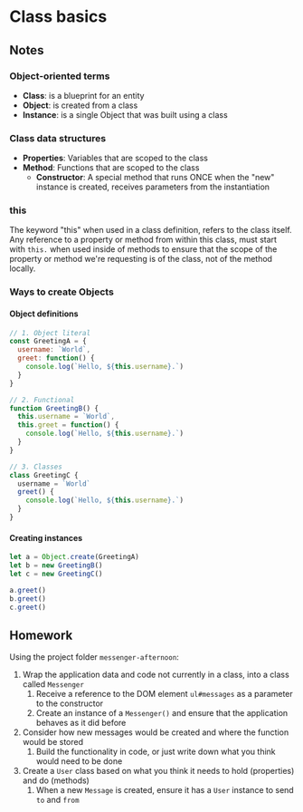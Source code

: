 # Class basics

## Notes

### Object-oriented terms
- **Class**: is a blueprint for an entity
- **Object**: is created from a class
- **Instance**: is a single Object that was built using a class

### Class data structures
- **Properties**: Variables that are scoped to the class
- **Method**: Functions that are scoped to the class
   - **Constructor**: A special method that runs ONCE when the "new" instance is created, receives parameters from the instantiation

### this
The keyword "this" when used in a class definition, refers to the class itself. Any reference to a property or method from within this class, must start with `this.` when used inside of methods to ensure that the scope of the property or method we're requesting is of the class, not of the method locally.

### Ways to create Objects

#### Object definitions

```javascript
// 1. Object literal
const GreetingA = {
  username: `World`,
  greet: function() {
    console.log(`Hello, ${this.username}.`)
  }
}

// 2. Functional
function GreetingB() {
  this.username = `World`,
  this.greet = function() {
    console.log(`Hello, ${this.username}.`)
  }
}

// 3. Classes
class GreetingC {
  username = `World`
  greet() {
    console.log(`Hello, ${this.username}.`)
  }
}
```

#### Creating instances

```javascript
let a = Object.create(GreetingA)
let b = new GreetingB()
let c = new GreetingC()

a.greet()
b.greet()
c.greet()
```

## Homework
Using the project folder `messenger-afternoon`:
1. Wrap the application data and code not currently in a class, into a class called `Messenger`
   1. Receive a reference to the DOM element `ul#messages` as a parameter to the constructor
   2. Create an instance of a `Messenger()` and ensure that the application behaves as it did before
2. Consider how new messages would be created and where the function would be stored
   1. Build the functionality in code, or just write down what you think would need to be done
3. Create a `User` class based on what you think it needs to hold (properties) and do (methods)
   1. When a new `Message` is created, ensure it has a `User` instance to send `to` and `from`
